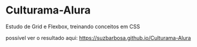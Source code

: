 # Culturama-Alura
Estudo de Grid e Flexbox, treinando conceitos em CSS

possível ver o resultado aqui: https://suzbarbosa.github.io/Culturama-Alura
